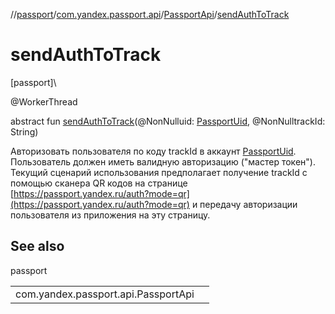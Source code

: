 //[passport](../../../index.md)/[com.yandex.passport.api](../index.md)/[PassportApi](index.md)/[sendAuthToTrack](send-auth-to-track.md)

# sendAuthToTrack

[passport]\

@WorkerThread

abstract fun [sendAuthToTrack](send-auth-to-track.md)(@NonNulluid: [PassportUid](../-passport-uid/index.md), @NonNulltrackId: String)

Авторизовать пользователя по коду trackId в аккаунт [PassportUid](../-passport-uid/index.md). Пользователь должен иметь валидную авторизацию (&quot;мастер токен&quot;). Текущий сценарий использования предполагает получение trackId с помощью сканера QR кодов на странице [https://passport.yandex.ru/auth?mode=qr](https://passport.yandex.ru/auth?mode=qr) и передачу авторизации пользователя из приложения на эту страницу.

## See also

passport

| | |
|---|---|
| com.yandex.passport.api.PassportApi |  |
